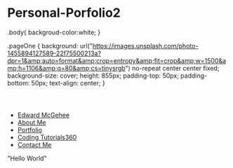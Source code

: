 # Personal-Porfolio2
.body{
  backgroud-color:white;
}

.pageOne {
    background: url("https://images.unsplash.com/photo-1455894127589-22f75500213a?dpr=1&amp;auto=format&amp;crop=entropy&amp;fit=crop&amp;w=1500&amp;h=1106&amp;q=80&amp;cs=tinysrgb") no-repeat center center fixed;
    background-size: cover;
    height: 855px;
    padding-top: 50px;
    padding-bottom: 50px;
    text-align: center;
}

<header>
  <link href="https://fonts.googleapis.com/css?family=Lobster" rel="stylesheet"> 
</header>

  <ul class="nav nav-pills">
    <li>
      <a href="#">Edward McGehee</a>
    </li>
    <li class="pull-right">
      <a href="#">About Me</a>
    </li>
    <li class="pull-right">
      <a href="#">Portfolio</a>
    </li>
    <li class="pull-right">
      <a href="#">Coding Tutorials360</a>
    </li>
    <li class="pull-right">
      <a href="#">Contact Me</a>
    </li>
  </ul>
<div class="pageOne">
  <p1>"Hello World"</p1>
</div> 





















